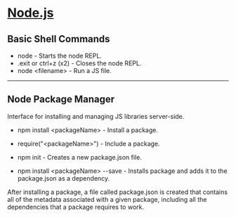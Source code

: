 # [Node.js](https://nodejs.org/en/docs/)

## Basic Shell Commands
* node - Starts the node REPL.
* .exit or  ctrl+z (x2) - Closes the node REPL.
* node \<filename\> - Run a JS file.

---

## Node Package Manager

Interface for installing and managing JS libraries server-side.

* npm install \<packageName\> - Install a package.

* require("\<packageName\>") - Include a package.

* npm init - Creates a new package.json file.

* npm install \<packageName\> --save - Installs package and adds it to the package.json as a dependency.

After installing a package, a file called package.json is created that contains all of the metadata associated with a given package, including all the dependencies that a package requires to work.